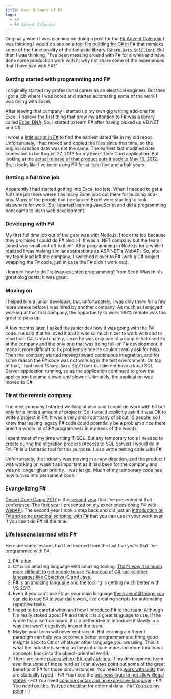 ```yaml
---
title: Over 5 Years of F#
tags:
  - F#
  - F# Advent Calendar
---
```


Originally when I was planning on doing a post for the [F# Advent
Calendar](https://sergeytihon.com/2017/10/22/f-advent-calendar-in-english-2017/)
I was thinking I would do one on a [tool I'm building for C# in
F#](https://github.com/jon49/SQLToDapper) that mimicks some of the functionality
of the fantastic library
[`FSharp.Data.SqlClient`](http://fsprojects.github.io/FSharp.Data.SqlClient/).
But then I was thinking, "I've been messing around with F# for a while and have
done some production work with it; why not share some of the experiences that I
have had with F#?"

### Getting started with programming and F\#

I originally started my professional career as an electrical engineer. But then
I got a job where I was bored and started automating some of the work I was
doing with Excel.

After leaving that company I started up my own gig writing add-ons for Excel. I
believe the first thing that drew my attention to F# was a library called [Excel
DNA](https://excel-dna.net/). So, I started to learn F# after having picked up
VB.NET and C#.

I wrote a [little script in
F#](https://gist.github.com/jon49/0940bcba98c4dce8da7a89cc66dd52a4) to find the
earliest dated file in my old repos. Unfortunately, I had moved and copied the
files since that time, so the original creation date was not the same. The
earliest last modified date comes out to be August 27, 2013 for my Excel Time
Card application. But looking at the [actual release of that product puts it
back to May 16, 2012](http://jnyman.com/2012/05/16/excel_time_card_completed/).
So, it looks like I've been using F# for at least five and a half years.

### Getting a full time job

Apparently I had started getting into Excel too late. When I needed to get a
full time job there weren't as many Excel jobs out there for building add-ons.
Many of the people that freelanced Excel were starting to look elsewhere for
work.  So, I started learning JavaScript and did a programming boot camp to
learn web development.

### Developing with F\#

My first full time job out of the gate was with Node.js. I took the job because
they promised I could do F# also :-). It was a .NET company but the team I
joined was small and off to itself. After programming in Node.js for a while I
realized I was making similar abstractions as ASP.NET's WebAPI. So, after my
team lead left the company, I switched it over to F# (with a C# project wrapping
the F# code, just in case the F# didn't work out).

I learned how to do ["railway-oriented
programming"](http://fsharpforfunandprofit.com/posts/recipe-part2/) from Scott
Wlaschin's great blog posts. It was great.

### Moving on

I helped hire a junior developer, but, unfortunately, I was only there for a few
more weeks before I was hired by another company. As much as I enjoyed working at
that first company, the opportunity to work 100% remote was too great to pass up.

A few months later, I asked the junior dev how it was going with the F# code. He said that he loved
it and it was so much nicer to work with and to read than C#. Unfortunately, since
he was only one of a couple that used F# at the company and the only one that
was doing full-on F# development, it made it more difficult to fix problems since
he couldn't really ask for help. Then the company started moving toward
continuous integration, and for some reason the F# code was not working in the test
environment. On top of that, I had used `FSharp.Data.SqlClient` but did not have
a local SQL Server application running, so as the application continued to grow
the application became slower and slower. Ultimately, the application was moved to C#.

### F# at the remote company

The next company I started working at also said I could do work with F#
but only for a limited amount of projects. So, I would explicitly ask if
it was OK to write a project in F#. It was a very small company of about 10
people, so I knew that leaving legacy F# code could potentially be a problem
since there aren't a whole lot of F# programmers in my neck of the woods.

I spent most of my time writing T-SQL. But any temporary tools I needed to
create during the migration process (Access to SQL Server) I would do in F#. F#
is a fantastic tool for this purpose. I also wrote testing code with F#.

Unfortunately, the industry was moving in a new direction, and the product I was
working on wasn't as important as it had been for the company and was no longer
given priority. I was let go.  Much of my temporary code has now turned into
permanent code.

### Evangelizing F\#

[Desert Code Camp 2017](http://desertcodecamp.com/conference/notfound) is
the [second year](http://jnyman.com/2017/10/15/desert_code_camp_2017/) that I've
presented at that conference. The first year I presented on my [experiences
doing F# with WebAPI](http://jnyman.com/2016/12/04/fsharp_with_webapi/). The
second year I took a step back and did just an [introduction on F# and some
practical scripting with
F#](http://jnyman.com/2017/10/15/desert_code_camp_2017/) that you can use in
your work even if you can't do F# all the time.

### Life lessons learned with F\#

Here are some lessons that I've learned from the last five years that I've
programmed with F#.

1. F# is fun.
2. C# is an amazing language with amazing tooling. [That's why it is much more
   difficult to get people to use F# instead of
   C#,](http://ericsink.com/entries/fsharp_chasm.html) [unlike other languages
   like Objective-C and
   Java.](https://thomasbandt.com/the-problem-with-fsharp-evangelism)
3. F# is an amazing language and the tooling is getting much better with VS
   2017.
3. Even if you can't use F# as your main language [there are still things you
   can do to use F# in your daily
   work](https://fsharpforfunandprofit.com/posts/low-risk-ways-to-use-fsharp-at-work/),
   like creating scripts for automating repetitive tasks.
4. I need to be careful when and how I introduce F# to the team. Although I'm
   really stoked about F# and think it is a great language to use, if the whole
   team isn't on board, it is a better idea to introduce it slowly in a way that
   won't negatively impact the team.
5. Maybe your team will never embrace it. But learning a different paradigm can
   help you become a better programmer and bring good insights back to C# or
   whatever other language you are using. This is what the industry is seeing as
   they introduce more and more functional concepts back into the
   object-oriented world.
6. There are some [places where F# really
   shines](https://fsharpforfunandprofit.com/posts/why-use-fsharp-intro/). If my
   development team ever hits some of those hurdles I can always point out some
   of the great benefits of F# for those circumstances. You need to [work with
   units](https://docs.microsoft.com/en-us/dotnet/fsharp/language-reference/units-of-measure)
   that are statically typed - F#! You need the [business logic to not allow
   illegal
   states](https://fsharpforfunandprofit.com/posts/designing-with-types-making-illegal-states-unrepresentable/)
   \- F#! You need [concise syntax and an expressive
   language](http://fpbridge.co.uk/why-fsharp.html#design) - F#!  You need
   [on-the-fly type
   checking](https://docs.microsoft.com/en-us/dotnet/fsharp/tutorials/type-providers/)
   for external data - F#! [You see my
   point](http://fpbridge.co.uk/why-fsharp.html) :-)


